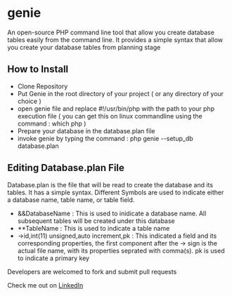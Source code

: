 # genie
An open-source PHP command line tool that allow you create database tables easily from the command line. It provides a simple syntax that allow you create your database tables from planning stage


## How to Install
* Clone Repository 
* Put Genie in the root directory of your project (  or any directory of your choice )
* open genie file and replace #!/usr/bin/php with the path to your php execution file ( you can get this on linux commandline using the command : which php )
* Prepare your database in the database.plan file
* invoke genie by typing the command : php genie --setup_db database.plan

## Editing Database.plan File
Database.plan is the file that will be read to create the database and its tables. It has a simple syntax. Different Symbols are used to indicate either a database name, table name, or table field.

* &&DatabaseName : This is used to inidicate a database name. All subsequent tables will be created under this database
* **TableName : This is used to indicate a table name
* ->id,int(11) unsigned,auto increment,pk : This indicated a field and its corresponding properties, the first component after the -> sign is the actual file name, with its properties seprated with comma(s). pk is used to indicate a primary key






Developers are welcomed to fork and submit pull requests

Check me out on [ LinkedIn ](www.linkedin.com/in/imohita)
